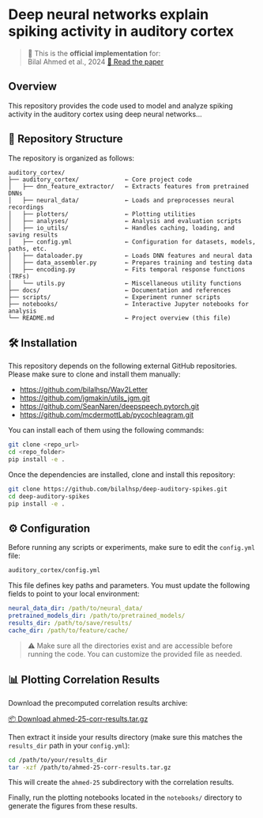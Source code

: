 # Deep neural networks explain spiking activity in auditory cortex

> 📘 This is the **official implementation** for:  
> Bilal Ahmed et al., 2024
> [📄 Read the paper](https://www.biorxiv.org/content/10.1101/2024.11.12.623280v1)

## Overview
This repository provides the code used to model and analyze spiking activity in the auditory cortex using deep neural networks...



## 📂 Repository Structure

The repository is organized as follows:

```
auditory_cortex/
├── auditory_cortex/             ← Core project code
│   ├── dnn_feature_extractor/   ← Extracts features from pretrained DNNs
│   ├── neural_data/             ← Loads and preprocesses neural recordings
│   ├── plotters/                ← Plotting utilities
│   ├── analyses/                ← Analysis and evaluation scripts
│   ├── io_utils/                ← Handles caching, loading, and saving results
│   ├── config.yml               ← Configuration for datasets, models, paths, etc.
│   ├── dataloader.py            ← Loads DNN features and neural data
│   ├── data_assembler.py        ← Prepares training and testing data
│   ├── encoding.py              ← Fits temporal response functions (TRFs)
│   └── utils.py                 ← Miscellaneous utility functions
├── docs/                        ← Documentation and references
├── scripts/                     ← Experiment runner scripts
├── notebooks/                   ← Interactive Jupyter notebooks for analysis
└── README.md                    ← Project overview (this file)
```


## 🛠️ Installation

This repository depends on the following external GitHub repositories. Please make sure to clone and install them manually:

- https://github.com/bilalhsp/Wav2Letter  
- https://github.com/jgmakin/utils_jgm.git  
- https://github.com/SeanNaren/deepspeech.pytorch.git  
- https://github.com/mcdermottLab/pycochleagram.git  

You can install each of them using the following commands:

```bash
git clone <repo_url>
cd <repo_folder>
pip install -e .
```

Once the dependencies are installed, clone and install this repository:

```bash
git clone https://github.com/bilalhsp/deep-auditory-spikes.git
cd deep-auditory-spikes
pip install -e .
```

## ⚙️ Configuration

Before running any scripts or experiments, make sure to edit the `config.yml` file:

```bash
auditory_cortex/config.yml
```

This file defines key paths and parameters. You must update the following fields to point to your local environment:

```yaml
neural_data_dir: /path/to/neural_data/
pretrained_models_dir: /path/to/pretrained_models/
results_dir: /path/to/save/results/
cache_dir: /path/to/feature/cache/
```

> ⚠️ Make sure all the directories exist and are accessible before running the code.
> You can customize the provided file as needed.

## 📊 Plotting Correlation Results

Download the precomputed correlation results archive:

[📦 Download ahmed-25-corr-results.tar.gz](https://github.com/bilalhsp/deep-auditory-spikes/releases/download/v1.0/ahmed-25-corr-results.tar.gz)

Then extract it inside your results directory (make sure this matches the `results_dir` path in your `config.yml`):

```bash
cd /path/to/your/results_dir
tar -xzf /path/to/ahmed-25-corr-results.tar.gz
```

This will create the `ahmed-25` subdirectory with the correlation results.

Finally, run the plotting notebooks located in the `notebooks/` directory to generate the figures from these results.


